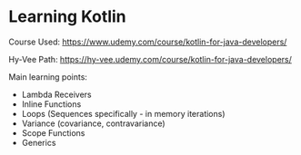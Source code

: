 ﻿# Learning Kotlin

Course Used: https://www.udemy.com/course/kotlin-for-java-developers/

Hy-Vee Path: https://hy-vee.udemy.com/course/kotlin-for-java-developers/

Main learning points: 
- Lambda Receivers
- Inline Functions
- Loops (Sequences specifically - in memory iterations)
- Variance (covariance, contravariance)
- Scope Functions
- Generics

